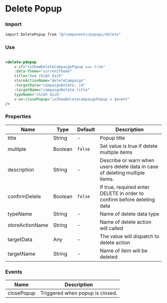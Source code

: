 # Delete Popup

### Import
```bash
import DeletePopup from "@/components/popups/delete"
```

### Use

```xml

<delete-pdopup
    v-if="isShowDeleteCampaignPopup === true"
    :data-theme="currentTheme"
    title="Xoá chiến dịch"
    storeActionName="deleteCampaign"
    :targetData="campaignDelete._id"
    :targetName="campaignDelete.title"
    typeName="chiến dịch"
    v-on:closePopup="isShowDeleteCampaignPopup = $event"
/>

```

### Properties

| Name            | Type              | Default     | Description                        |
| ---             | ---               | ---         | ---                                |
| title           | String            | -           | Popup title                        |
| multiple        | Boolean           | `false`     | Set value is true if delete multiple items |
| description     | String            | -           | Describe or warn when users delete data in case of deleting multiple items. |
| confirmDelete   | Boolean           | `false`     | If true, required enter DELETE in order to confirm before deleting data
| typeName        | String            | -           | Name of delete data type |
| storeActionName | String            | -           | Name of delete action will called |
| targetData      | Any               | -           | The value will dispatch to delete action| 
| targetName      | String            | -           | Name of item will be deleted | 

### Events

| Name       | Description                                |
| ---        | ---                                        |
| closePopup | Triggered when popup is closed. |
